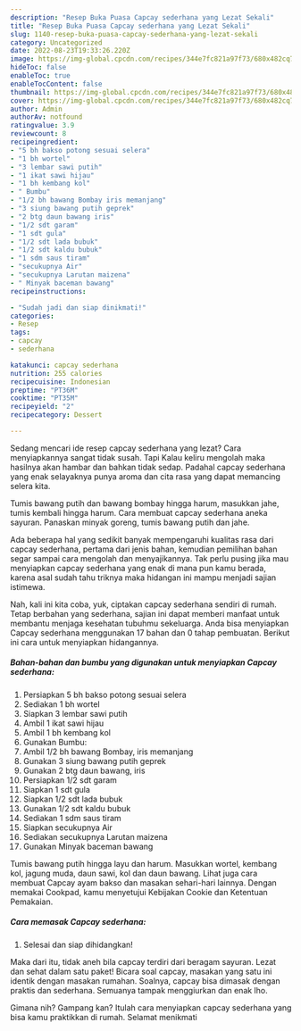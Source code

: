 ```yaml
---
description: "Resep Buka Puasa Capcay sederhana yang Lezat Sekali"
title: "Resep Buka Puasa Capcay sederhana yang Lezat Sekali"
slug: 1140-resep-buka-puasa-capcay-sederhana-yang-lezat-sekali
category: Uncategorized
date: 2022-08-23T19:33:26.220Z
image: https://img-global.cpcdn.com/recipes/344e7fc821a97f73/680x482cq70/capcay-sederhana-foto-resep-utama.jpg
hideToc: false
enableToc: true
enableTocContent: false
thumbnail: https://img-global.cpcdn.com/recipes/344e7fc821a97f73/680x482cq70/capcay-sederhana-foto-resep-utama.jpg
cover: https://img-global.cpcdn.com/recipes/344e7fc821a97f73/680x482cq70/capcay-sederhana-foto-resep-utama.jpg
author: Admin
authorAv: notfound
ratingvalue: 3.9
reviewcount: 8
recipeingredient:
- "5 bh bakso potong sesuai selera"
- "1 bh wortel"
- "3 lembar sawi putih"
- "1 ikat sawi hijau"
- "1 bh kembang kol"
- " Bumbu"
- "1/2 bh bawang Bombay iris memanjang"
- "3 siung bawang putih geprek"
- "2 btg daun bawang iris"
- "1/2 sdt garam"
- "1 sdt gula"
- "1/2 sdt lada bubuk"
- "1/2 sdt kaldu bubuk"
- "1 sdm saus tiram"
- "secukupnya Air"
- "secukupnya Larutan maizena"
- " Minyak baceman bawang"
recipeinstructions:

- "Sudah jadi dan siap dinikmati!"
categories:
- Resep
tags:
- capcay
- sederhana

katakunci: capcay sederhana 
nutrition: 255 calories
recipecuisine: Indonesian
preptime: "PT36M"
cooktime: "PT35M"
recipeyield: "2"
recipecategory: Dessert

---
```



Sedang mencari ide resep capcay sederhana yang lezat? Cara menyiapkannya sangat tidak susah. Tapi Kalau keliru mengolah maka hasilnya akan hambar dan bahkan tidak sedap. Padahal capcay sederhana yang enak selayaknya punya aroma dan cita rasa yang dapat memancing selera kita.


Tumis bawang putih dan bawang bombay hingga harum, masukkan jahe, tumis kembali hingga harum. Cara membuat capcay sederhana aneka sayuran. Panaskan minyak goreng, tumis bawang putih dan jahe.

Ada beberapa hal yang sedikit banyak mempengaruhi kualitas rasa dari capcay sederhana, pertama dari jenis bahan, kemudian pemilihan bahan segar sampai cara mengolah dan menyajikannya. Tak perlu pusing jika mau menyiapkan capcay sederhana yang enak di mana pun kamu berada, karena asal sudah tahu triknya maka hidangan ini mampu menjadi sajian istimewa.


Nah, kali ini kita coba, yuk, ciptakan capcay sederhana sendiri di rumah. Tetap berbahan yang sederhana, sajian ini dapat memberi manfaat untuk membantu menjaga kesehatan tubuhmu sekeluarga. Anda bisa menyiapkan Capcay sederhana menggunakan 17 bahan dan 0 tahap pembuatan. Berikut ini cara untuk menyiapkan hidangannya.

<!--inarticleads1-->

##### Bahan-bahan dan bumbu yang digunakan untuk menyiapkan Capcay sederhana:

1. Persiapkan 5 bh bakso potong sesuai selera
1. Sediakan 1 bh wortel
1. Siapkan 3 lembar sawi putih
1. Ambil 1 ikat sawi hijau
1. Ambil 1 bh kembang kol
1. Gunakan  Bumbu:
1. Ambil 1/2 bh bawang Bombay, iris memanjang
1. Gunakan 3 siung bawang putih geprek
1. Gunakan 2 btg daun bawang, iris
1. Persiapkan 1/2 sdt garam
1. Siapkan 1 sdt gula
1. Siapkan 1/2 sdt lada bubuk
1. Gunakan 1/2 sdt kaldu bubuk
1. Sediakan 1 sdm saus tiram
1. Siapkan secukupnya Air
1. Sediakan secukupnya Larutan maizena
1. Gunakan  Minyak baceman bawang


Tumis bawang putih hingga layu dan harum. Masukkan wortel, kembang kol, jagung muda, daun sawi, kol dan daun bawang. Lihat juga cara membuat Capcay ayam bakso dan masakan sehari-hari lainnya. Dengan memakai Cookpad, kamu menyetujui Kebijakan Cookie dan Ketentuan Pemakaian. 

<!--inarticleads2-->

##### Cara memasak Capcay sederhana:


1. Selesai dan siap dihidangkan!

Maka dari itu, tidak aneh bila capcay terdiri dari beragam sayuran. Lezat dan sehat dalam satu paket! Bicara soal capcay, masakan yang satu ini identik dengan masakan rumahan. Soalnya, capcay bisa dimasak dengan praktis dan sederhana. Semuanya tampak menggiurkan dan enak lho. 

Gimana nih? Gampang kan? Itulah cara menyiapkan capcay sederhana yang bisa kamu praktikkan di rumah. Selamat menikmati
